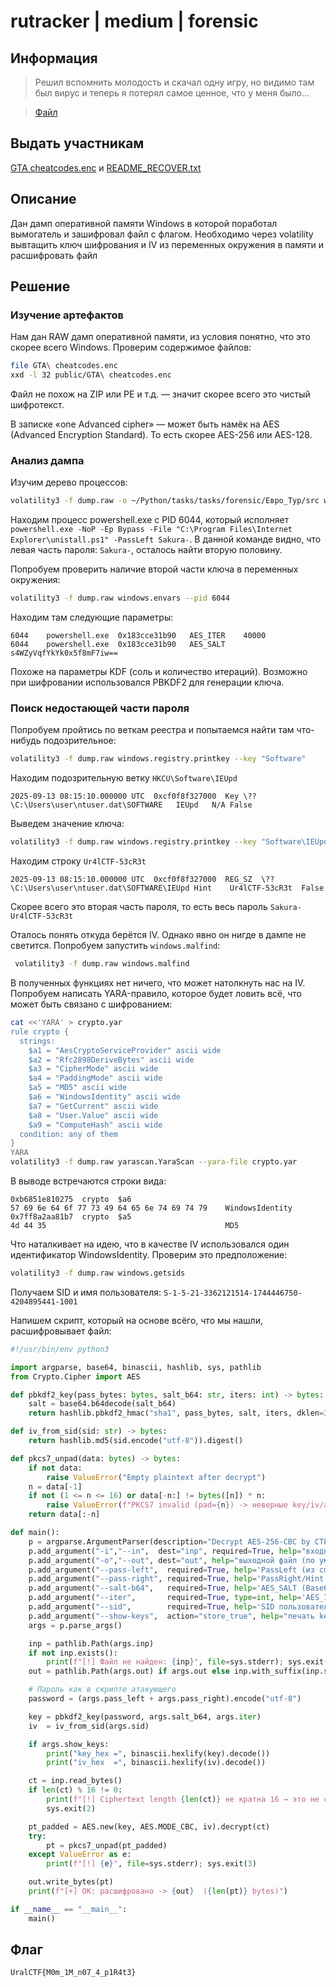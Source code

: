 # rutracker | medium | forensic

## Информация

> Решил вспомнить молодость и скачал одну игру, но видимо там был вирус и теперь я потерял самое ценное, что у меня было...

> [Файл](https://disk.360.yandex.ru/d/omaRreDqamuhCw)

## Выдать участникам
[GTA cheatcodes.enc](./public/GTA%20cheatcodes.enc) и [README_RECOVER.txt](./public/README_RECOVER.txt)

## Описание

Дан дамп оперативной памяти Windows в которой поработал вымогатель и зашифровал файл с флагом. Необходимо через volatility вывтащить ключ шифрования и IV из переменных окружения в памяти и расшифровать файл

## Решение

### Изучение артефактов
Нам дан RAW дамп оперативной памяти, из условия понятно, что это скорее всего Windows.
Проверим содержимое файлов:
```sh
file GTA\ cheatcodes.enc
xxd -l 32 public/GTA\ cheatcodes.enc
```
Файл не похож на ZIP или PE и т.д. — значит скорее всего это чистый шифротекст.

В записке «one Advanced cipher» — может быть намёк на AES (Advanced Encryption Standard). То есть скорее AES-256 или AES-128.

### Анализ дампа
Изучим дерево процессов:
```sh
volatility3 -f dump.raw -o ~/Python/tasks/tasks/forensic/Евро_Тур/src windows.pstree
```
Находим процесс powershell.exe с PID 6044, который исполняет `powershell.exe -NoP -Ep Bypass -File "C:\Program Files\Internet Explorer\unistall.ps1" -PassLeft Sakura-`. В данной команде видно, что левая часть пароля: `Sakura-`, осталось найти вторую половину.

Попробуем проверить наличие второй части ключа в переменных окружения:
```sh
volatility3 -f dump.raw windows.envars --pid 6044
```
Находим там следующие параметры:
```
6044	powershell.exe	0x183cce31b90	AES_ITER	40000
6044	powershell.exe	0x183cce31b90	AES_SALT	s4WZyVqfYkYk0x5f8mF7iw==
```
Похоже на параметры KDF (соль и количество итераций). Возможно при шифровании использовался PBKDF2 для генерации ключа.

### Поиск недостающей части пароля
Попробуем пройтись по веткам реестра и попытаемся найти там что-нибудь подозрительное:
```sh
volatility3 -f dump.raw windows.registry.printkey --key "Software"
```
Находим подозрительную ветку `HKCU\Software\IEUpd`
```
2025-09-13 08:15:10.000000 UTC	0xcf0f8f327000	Key	\??\C:\Users\user\ntuser.dat\SOFTWARE	IEUpd	N/A	False
```
Выведем значение ключа:
```sh
volatility3 -f dump.raw windows.registry.printkey --key "Software\IEUpd"
```
Находим строку `Ur4lCTF-53cR3t`
```
2025-09-13 08:15:10.000000 UTC	0xcf0f8f327000	REG_SZ	\??\C:\Users\user\ntuser.dat\SOFTWARE\IEUpd	Hint	Ur4lCTF-53cR3t	False
```
Скорее всего это вторая часть пароля, то есть весь пароль `Sakura-Ur4lCTF-53cR3t`

Оталось понять откуда берётся IV. Однако явно он нигде в дампе не светится. Попробуем запустить `windows.malfind`:
```sh
 volatility3 -f dump.raw windows.malfind
```
В полученных функциях нет ничего, что может натолкнуть нас на IV. Попробуем написать YARA-правило, которое будет ловить всё, что может быть связано с шифрованием:
```sh
cat <<'YARA' > crypto.yar
rule crypto {
  strings:
    $a1 = "AesCryptoServiceProvider" ascii wide
    $a2 = "Rfc2898DeriveBytes" ascii wide
    $a3 = "CipherMode" ascii wide
    $a4 = "PaddingMode" ascii wide
    $a5 = "MD5" ascii wide
    $a6 = "WindowsIdentity" ascii wide
    $a7 = "GetCurrent" ascii wide
    $a8 = "User.Value" ascii wide
    $a9 = "ComputeHash" ascii wide
  condition: any of them
}
YARA
volatility3 -f dump.raw yarascan.YaraScan --yara-file crypto.yar
```
В выводе встречаются строки вида:
```
0xb6851e810275	crypto	$a6	
57 69 6e 64 6f 77 73 49 64 65 6e 74 69 74 79    WindowsIdentity
0x7ff8a2aa81b7	crypto	$a5	
4d 44 35                                        MD5
```
Что наталкивает на идею, что в качестве IV использовался один идентификатор WindowsIdentity. Проверим это предположение:
```sh 
volatility3 -f dump.raw windows.getsids
```
Получаем SID и имя пользователя: `S-1-5-21-3362121514-1744446750-4204895441-1001`

Напишем скрипт, который на основе всёго, что мы нашли, расшифровывает файл:
```python
#!/usr/bin/env python3

import argparse, base64, binascii, hashlib, sys, pathlib
from Crypto.Cipher import AES

def pbkdf2_key(pass_bytes: bytes, salt_b64: str, iters: int) -> bytes:
    salt = base64.b64decode(salt_b64)
    return hashlib.pbkdf2_hmac("sha1", pass_bytes, salt, iters, dklen=32)

def iv_from_sid(sid: str) -> bytes:
    return hashlib.md5(sid.encode("utf-8")).digest()

def pkcs7_unpad(data: bytes) -> bytes:
    if not data:
        raise ValueError("Empty plaintext after decrypt")
    n = data[-1]
    if not (1 <= n <= 16) or data[-n:] != bytes([n]) * n:
        raise ValueError(f"PKCS7 invalid (pad={n}) -> неверные key/iv/артефакты или чужой .enc")
    return data[:-n]

def main():
    p = argparse.ArgumentParser(description="Decrypt AES-256-CBC by CTF artifacts")
    p.add_argument("-i","--in",  dest="inp", required=True, help="входной .enc")
    p.add_argument("-o","--out", dest="out", help="выходной файл (по умолчанию: <in>.dec)")
    p.add_argument("--pass-left",  required=True, help='PassLeft (из cmdline), например: Sakura-')
    p.add_argument("--pass-right", required=True, help='PassRight/Hint (HKCU\\Software\\IEUpd\\Hint)')
    p.add_argument("--salt-b64",   required=True, help='AES_SALT (Base64 из env), например: s4WZyVqfYkYk0x5f8mF7iw==')
    p.add_argument("--iter",       required=True, type=int, help='AES_ITER (из env), например: 40000')
    p.add_argument("--sid",        required=True, help='SID пользователя (из getsids), например: S-1-5-21-...-1001')
    p.add_argument("--show-keys",  action="store_true", help="печать key/iv в hex для самопроверки")
    args = p.parse_args()

    inp = pathlib.Path(args.inp)
    if not inp.exists():
        print(f"[!] Файл не найден: {inp}", file=sys.stderr); sys.exit(1)
    out = pathlib.Path(args.out) if args.out else inp.with_suffix(inp.suffix + ".dec")

    # Пароль как в скрипте атакующего
    password = (args.pass_left + args.pass_right).encode("utf-8")

    key = pbkdf2_key(password, args.salt_b64, args.iter)
    iv  = iv_from_sid(args.sid)

    if args.show_keys:
        print("key_hex =", binascii.hexlify(key).decode())
        print("iv_hex  =", binascii.hexlify(iv).decode())

    ct = inp.read_bytes()
    if len(ct) % 16 != 0:
        print(f"[!] Ciphertext length {len(ct)} не кратна 16 → это не сырое AES-CBC или файл битый", file=sys.stderr)
        sys.exit(2)

    pt_padded = AES.new(key, AES.MODE_CBC, iv).decrypt(ct)
    try:
        pt = pkcs7_unpad(pt_padded)
    except ValueError as e:
        print(f"[!] {e}", file=sys.stderr); sys.exit(3)

    out.write_bytes(pt)
    print(f"[+] OK: расшифровано -> {out}  ({len(pt)} bytes)")

if __name__ == "__main__":
    main()
```

## Флаг

`UralCTF{M0m_1M_n07_4_p1R4t3}`

